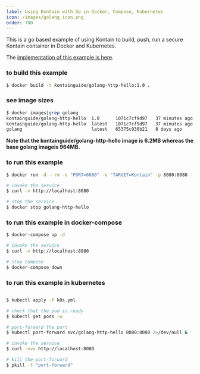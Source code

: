 ```yaml
---
label: Using Kontain with Go in Docker, Compose, Kubernetes
icon: /images/golang_icon.png
order: 700
---
```


This is a go based example of using Kontain to build, push, run a secure Kontain container in Docker and Kubernetes.

The [implementation of this example is here](https://github.com/kontainapp/guide-examples/tree/master/examples/go/golang-http-hello).

### to build this example
```bash
$ docker build -t kontainguide/golang-http-hello:1.0 .
```

### see image sizes
```bash
$ docker images|grep golang
kontainguide/golang-http-hello  1.0      1071c7cf9d97   37 minutes ago      6.24MB
kontainguide/golang-http-hello  latest   1071c7cf9d97   37 minutes ago      6.24MB
golang                          latest   65375c930b21   8 days ago          964MB
```

**Note that the kontainguide/golang-http-hello image is 6.2MB whereas the base golang imageis 964MB.**

### to run this example
```bash
$ docker run -d --rm -e "PORT=8080" -e "TARGET=Kontain" -p 8080:8080 --runtime=krun --name golang-http-hello kontainguide/golang-http-hello:1.0

# invoke the service
$ curl -v http://localhost:8080

# stop the service
$ docker stop golang-http-hello
```

### to run this example in docker-compose
```bash
$ docker-compose up -d

# invoke the service
$ curl -v http://localhost:8080

# stop compose
$ docker-compose down
```

### to run this example in kubernetes
```bash

$ kubectl apply -f k8s.yml

# check that the pod is ready
$ kubectl get pods -w

# port-forward the port
$ kubectl port-forward svc/golang-http-hello 8080:8080 2>/dev/null &

# invoke the service
$ curl -vvv http://localhost:8080

# kill the port-forward
$ pkill -f "port-forward"
```